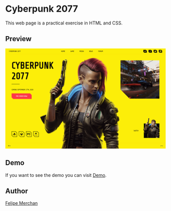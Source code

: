 # Cyberpunk 2077

This web page is a practical exercise in HTML and CSS.

## Preview

![Home Page](https://github.com/FelipeMerchan/cyberpunk-2077/blob/main/images/preview.png)

## Demo

If you want to see the demo you can visit [Demo](https://felipemerchan.github.io/cyberpunk-2077/ "Demo").

## Author

[Felipe Merchan](https://github.com/FelipeMerchan "Felipe Merchan")